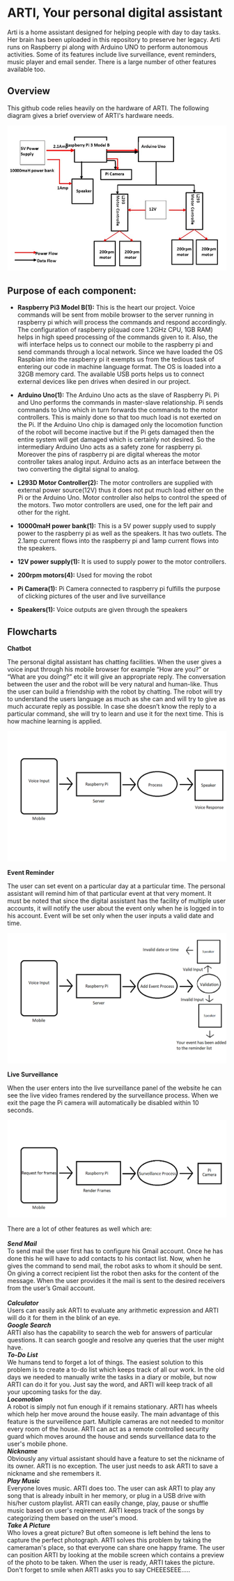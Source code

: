 # ARTI, Your personal digital assistant

Arti is a home assistant designed for helping people with day to day tasks. Her brain has been uploaded in this repository to preserve her legacy. Arti runs on Raspberry pi along with Arduino UNO to perform autonomous activities. Some of its features include live surveillance, event reminders, music player and email sender. There is a large number of other features available too.

## Overview

This github code relies heavily on the hardware of ARTI. The following diagram gives a brief overview of ARTI's hardware needs.

![Hardware Design](/doc_images/hardware.JPG)

## Purpose of each component:

- **Raspberry Pi3 Model B(1):** This is the heart our project. Voice commands will be sent from mobile browser to the server running in raspberry pi which will process the commands and respond accordingly. The configuration of raspberry pi(quad core 1.2GHz CPU, 1GB RAM) helps in high speed processing of the commands given to it. Also, the wifi interface helps us to connect our mobile to the raspberry pi and send commands through a local network. Since we have loaded the OS Raspbian into the raspberry pi it exempts us from the tedious task of entering our code in machine language format. The OS is loaded into a 32GB memory card. The available USB ports helps us to connect external devices like pen drives when desired in our project. 

- **Arduino Uno(1):** The Arduino Uno acts as the slave of Raspberry Pi. Pi and Uno performs the commands in master-slave relationship. Pi sends commands to Uno which in turn forwards the commands to the motor controllers. This is mainly done so that too much load is not exerted on the Pi. If the Arduino Uno chip is damaged only the locomotion function of the robot will become inactive but if the Pi gets damaged then the entire system will get damaged which is certainly not desired. So the intermediary Arduino Uno acts as a safety zone for raspberry pi. Moreover the pins of raspberry pi are digital whereas the motor controller takes analog input. Arduino acts as an interface between the two converting the digital signal to analog.

- **L293D Motor Controller(2):** The motor controllers are supplied with external power source(12V) thus it does not put much load either on the Pi or the Arduino Uno. Motor controller also helps to control the speed of the motors. Two motor controllers are used, one for the left pair and other for the right.

- **10000maH power bank(1):** This is a 5V power supply used to supply power to the raspberry pi as well as the speakers. It has two outlets. The 2.1amp current flows into the raspberry pi and 1amp current flows into the speakers.

- **12V power supply(1):** It is used to supply power to the motor controllers.

- **200rpm motors(4):** Used for moving the robot

- **Pi Camera(1):** Pi Camera connected to raspberry pi fulfills the purpose of clicking pictures of the user and live surveillance

- **Speakers(1):** Voice outputs are given through the speakers

## Flowcharts

**Chatbot**

The personal digital assistant has chatting facilities. When the user gives a voice input through his mobile browser for example “How are you?” or “What are you doing?” etc it will give an appropriate reply. The conversation between the user and the robot will be very natural and human-like. Thus the user can build a friendship with the robot by chatting. The robot will try to understand the users language as much as she can and will try to give as much accurate reply as possible. In case she doesn’t know the reply to a particular command, she will try to learn and use it for the next time. This is how machine learning is applied.

![Chatbot](/doc_images/chatbot.png)

**Event Reminder**

The user can set event on a particular day at a particular time. The personal assistant will remind him of that particular event at that very moment. It must be noted that since the digital assistant has the facility of multiple user accounts, it will notify the user about the event only when he is logged in to his account. Event will be set only when the user inputs a valid date and time.

![Event Reminder](/doc_images/event_reminder.png)

**Live Surveillance**

When the user enters into the live surveillance panel of the website he can see the live video frames rendered by the surveillance process. When we exit the page the Pi camera will automatically be disabled within 10 seconds.

![Live Surveillance](/doc_images/live_surveillance.png)

There are a lot of other features as well which are: 
<br>
<br>***Send Mail***<br>
To send mail the user first has to configure his Gmail account. Once he has done this he will have to add contacts to his contact list. Now, when he gives the command to send mail, the robot asks to whom it should be sent. On giving a correct recipient list the robot then asks for the content of the message. When the user provides it the mail is sent to the desired receivers from the user’s Gmail account.	
<br>***Calculator***<br>
Users can easily ask ARTI to evaluate any arithmetic expression and ARTI will do it for them in the blink of an eye.
<br>***Google Search***<br>
ARTI also has the capability to search the web for answers of particular questions. It can search google and resolve any queries that the user might have.
<br>***To-Do List***<br>
We humans tend to forget a lot of things. The easiest solution to this problem is to create a to-do list which keeps track of all our work. In the old days we needed to manually write the tasks in a diary or mobile, but now ARTI can do it for you. Just say the word, and ARTI will keep track of all your upcoming tasks for the day.
<br>***Locomotion***<br>
A robot is simply not fun enough if it remains stationary. ARTI has wheels which help her move around the house easily. The main advantage of this feature is the surveillence part. Multiple cameras are not needed to monitor every room of the house. ARTI can act as a remote controlled security guard which moves around the house and sends surveillance data to the user's mobile phone.
<br>***Nickname***<br>
Obviously any virtual assistant should have a feature to set the nickname of its owner. ARTI is no exception. The user just needs to ask ARTI to save a nickname and she remembers it.
<br>***Play Music***<br>
Everyone loves music. ARTI does too. The user can ask ARTI to play any song that is already inbuilt in her memory, or plug in a USB drive with his/her custom playlist. ARTI can easily change, play, pause or shuffle music based on user's reqirement. ARTI keeps track of the songs by categorizing them based on the user's mood.
<br>***Take A Picture***<br>
Who loves a great picture? But often someone is left behind the lens to capture the perfect photograph. ARTI solves this problem by taking the cameraman's place, so that everyone can share one happy frame. The user can position ARTI by looking at the mobile screen which contains a preview of the photo to be taken. When the user is ready, ARTI takes the picture. Don't forget to smile when ARTI asks you to say CHEEESEEE.....
